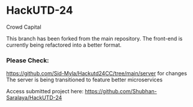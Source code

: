 # HackUTD-24
Crowd Capital

This branch has been forked from the main repository. The front-end is currently being refactored into a better format.

### Please Check:
https://github.com/Sid-Myla/Hackutd24CC/tree/main/server for changes
The server is being transitioned to feature better microservices

Access submitted project here: https://github.com/Shubhan-Saralaya/HackUTD-24

